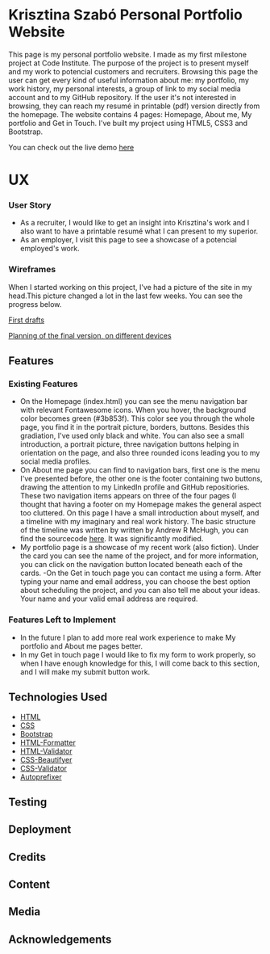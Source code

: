 # Krisztina Szabó Personal Portfolio Website
This page is my personal portfolio website. I made as my first milestone project at Code Institute.
The purpose of the project is to present myself and my work to potencial customers and recruiters.
Browsing this page the user can get every kind of useful information about me: my portfolio, my work history, my personal interests, a group of link to my social media account and to my GitHub repository. If the user it's not interested in browsing, they can reach my resumé in printable (pdf) version directly from the homepage.
The website contains 4 pages: Homepage, About me, My portfolio and Get in Touch. I've built my project using HTML5, CSS3 and Bootstrap.

You can check out the live demo [here](https://krisztinatxt.github.io/first-milestone-project/)


# UX
### User Story

* As a recruiter, I would like to get an insight into Krisztina's work and I also want to have a printable resumé what I can present to my superior.
* As an employer, I visit this page to see a showcase of a potencial employed's work. </li>

### Wireframes
 When I started working on this project, I've had a picture of the site in my head.This picture changed a lot in the last few weeks. You can see the progress below.

[First drafts ](https://github.com/krisztinatxt/first-milestone-project/tree/master/wireframes/first)

[Planning of the final version, on different devices](https://github.com/krisztinatxt/first-milestone-project/tree/master/wireframes/modified)

## Features
### Existing Features

- On the Homepage (index.html) you can see the menu navigation bar with relevant Fontawesome icons. When you hover, the background color becomes green (#3b853f). This color see you through the whole page, you find it in the portrait picture,  borders, buttons. Besides this gradiation, I've used only black and white.
You can also see a small introduction, a portrait picture, three navigation buttons helping in orientation on the page, and also three rounded icons leading you to my social media profiles.
- On About me page you can find to navigation bars, first one is the menu I've presented before, the other one is the footer containing two buttons, drawing the attention to my LinkedIn profile and GitHub repositiories. These two navigation items appears on three of the four pages (I thought that having a footer on my Homepage makes the general aspect too cluttered.
On this page I have a small introduction about myself, and a timeline with my imaginary and real work history. The basic structure of the timeline was written by written by Andrew R McHugh, you can find the sourcecode [here](https://codepen.io/armthethinker/pen/nEtke).
 It was significantly modified.
- My portfolio page is a showcase of my recent work (also fiction). Under the card you can see the name of the project, and for more information, you can click on the navigation button located beneath each of the cards.
-On the Get in touch page you can contact me using a form. After typing your name and email address, you can choose the best option about scheduling the project, and you can also tell me about your ideas.
Your name and your valid email address are required.  

### Features Left to Implement

- In the future I plan to add more real work experience to make My portfolio and About me pages better. 
- In my Get in touch page I would like to fix my form to work properly, so when I have enough knowledge for this, I will come back to this section, and I will make my submit button work. 

## Technologies Used

- [HTML](https://en.wikipedia.org/wiki/HTML5)
- [CSS](https://en.wikipedia.org/wiki/Cascading_Style_Sheets)
- [Bootstrap](https://getbootstrap.com/)
- [HTML-Formatter](https://htmlformatter.com/)
- [HTML-Validator](https://validator.w3.org/)
- [CSS-Beautifyer](https://www.freeformatter.com/css-beautifier.html)
- [CSS-Validator](https://validator.w3.org/)
- [Autoprefixer](https://autoprefixer.github.io/)

## Testing


## Deployment

## Credits

## Content

## Media

## Acknowledgements